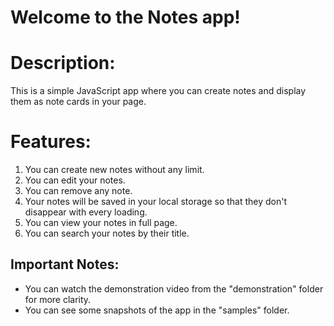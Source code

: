 # Welcome to the Notes app!

# Description:
This is a simple JavaScript app where you can create notes and display them as note cards in your page.

# Features:
1. You can create new notes without any limit.
2. You can edit your notes.
3. You can remove any note.
4. Your notes will be saved in your local storage so that they don't disappear with every loading.
5. You can view your notes in full page.
6. You can search your notes by their title.

## Important Notes:
* You can watch the demonstration video from the "demonstration" folder for more clarity.
* You can see some snapshots of the app in the "samples" folder.
